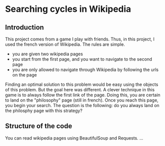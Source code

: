 # Searching cycles in Wikipedia

## Introduction

This project comes from a game I play with friends. Thus, in this project, I used the french version of Wikipedia. The rules are simple.
- you are given two wikipedia pages
- you start from the first page, and you want to navigate to the second page
- you are only allowed to navigate through Wikipedia by following the urls on the page

Finding an optimal solution to this problem would be easy using the objects of this problem. But the goal here was different. A clever technique in this game is
to always follow the first link of the page. Doing this, you are certain to land on the "philosophy" page (still in french). Once you reach this page, you begin your search.
The question is the following: do you always land on the philosphy page with this strategy?

## Structure of the code

You can read wikipedia pages using BeautifulSoup and Requests. 
...

